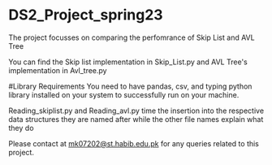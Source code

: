 # DS2_Project_spring23

The project focusses on comparing the perfomrance of Skip List and AVL Tree

You can find the Skip list implementation in Skip_List.py and AVL Tree's implementation in Avl_tree.py

#Library Requirements
You need to have pandas, csv, and typing python library installed on your system to successfully run on your machine.

Reading_skiplist.py and Reading_avl.py time the insertion into the respective data structures they are named after while the other file names explain what they do

Please contact at mk07202@st.habib.edu.pk for any queries related to this project.
